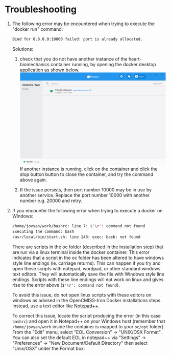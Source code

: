 # Troubleshooting

1. The following error may be encountered when trying to execute the "docker run" command:
    ```bash
    Bind for 0.0.0.0:10000 failed: port is already allocated.
    ```
   Solutions:
   1. check that you do not have another instance of the heart-biomechanics container running, by opening the docker desktop application as shown below.
    ![Container running on docker desktop](./docker_desktop_running_container.png)    
   If another instance is running, click on the container and click the stop button button to close the container, and try the command above again. 
   
   2. If the issue persists, then port number 10000 may be in use by another service. Replace the port number 10000 with another number e.g. 20000 and retry.

2. If you encounter the following error when trying to execute a docker on Windows:
    ```bash
    /home/jovyan/work/bashrc: line 7: $'\r': command not found
    Executing the command: bash
    /usr/local/bin/start.sh: line 148: exec: bash: not found
    ```
    There are scripts in the oc folder (described in the installation step) that are run via a linux terminal inside the docker container. This error indicates that a script in the oc folder has been altered to have windows style line endings (ie. carriage returns). This can happen if you try and open these scripts with notepad, wordpad, or other standard windows text editors. They will automatically save the file with Windows style line endings. Scripts with these line endings will not work on linux and gives rise to the error above (```$'\r': command not found```).
    
    To avoid this issue, do not open linux scripts with these editors on windows as advised in the OpenCMISS-Iron Docker installations steps. Instead, use a text editor like [Notepad++](https://notepad-plus-plus.org/downloads/). 
    
    To correct this issue, locate the script producing the error (in this case ```bashrc```) and open it in Notepad++ on your Windows host (remember that ```/home/jovyan/work``` inside the container is mapped to your ```oc/opt``` folder).  From the "Edit" menu, select "EOL Conversion" -> "UNIX/OSX Format". You can also set the default EOL in notepad++ via "Settings" -> "Preferences" -> "New Document/Default Directory" then select "Unix/OSX" under the Format box.
